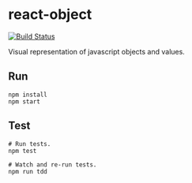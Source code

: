 # react-object
[![Build Status](https://travis-ci.org/philcockfield/react-object.svg?branch=master)](https://travis-ci.org/philcockfield/react-object)

Visual representation of javascript objects and values.



## Run
    npm install
    npm start


## Test
    # Run tests.
    npm test

    # Watch and re-run tests.
    npm run tdd
